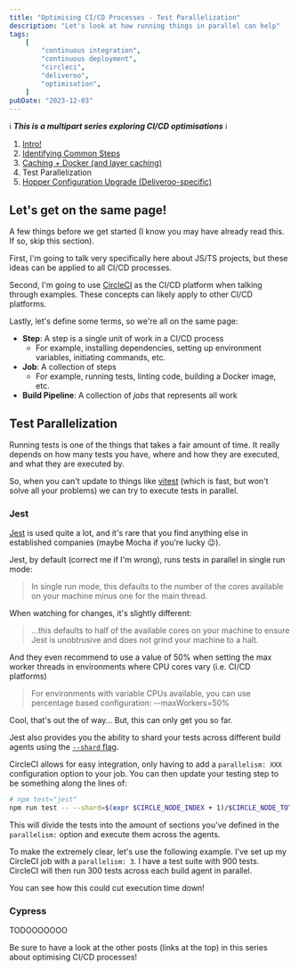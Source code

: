 ```yaml
---
title: "Optimising CI/CD Processes - Test Parallelization"
description: "Let's look at how running things in parallel can help"
tags:
    [
        "continuous integration",
        "continuous deployment",
        "circleci",
        "deliveroo",
        "optimisation",
    ]
pubDate: "2023-12-03"
---
```


ℹ️ **_This is a multipart series exploring CI/CD optimisations_** ℹ️

1. [Intro!](./optimising-ci-cd-processes.md)
2. [Identifying Common Steps](./optimising-ci-cd-identifying-common-steps.md)
3. [Caching + Docker (and layer caching)](./optimising-ci-cd-caching.md)
4. Test Parallelization
5. [Hopper Configuration Upgrade (Deliveroo-specific)](./optimising-ci-cd-hopper-upgrades.md)

## Let's get on the same page!

A few things before we get started (I know you may have already read this. If so, skip this section).

First, I'm going to talk very specifically here about JS/TS projects, but these ideas can be applied to all CI/CD
processes.

Second, I'm going to use [CircleCI](https://circleci.com/) as the CI/CD platform when talking through examples. These
concepts can likely apply to other CI/CD platforms.

Lastly, let's define some terms, so we're all on the same page:

-   **Step**: A step is a single unit of work in a CI/CD process
    -   For example, installing dependencies, setting up environment variables, initiating commands, etc.
-   **Job**: A collection of steps
    -   For example, running tests, linting code, building a Docker image, etc.
-   **Build Pipeline**: A collection of _jobs_ that represents all work

## Test Parallelization

Running tests is one of the things that takes a fair amount of time. It really depends on how many tests you have, where
and how they are executed, and what they are executed by.

So, when you can't update to things like [vitest](https://vitest.dev/) (which is fast, but won't solve all your problems)
we can try to execute tests in parallel.

### Jest

[Jest](https://jestjs.io/) is used quite a lot, and it's rare that you find anything else in established companies (maybe
Mocha if you're lucky 😉).

Jest, by default (correct me if I'm wrong), runs tests in parallel in single run mode:

> In single run mode, this defaults to the number of the cores available on your machine minus one for the main thread.

When watching for changes, it's slightly different:

> ...this defaults to half of the available cores on your machine to ensure Jest is unobtrusive and does not grind your
> machine to a halt.

And they even recommend to use a value of 50% when setting the max worker threads in environments where CPU cores vary
(i.e. CI/CD platforms)

> For environments with variable CPUs available, you can use percentage based configuration: --maxWorkers=50%

Cool, that's out the of way... But, this can only get you so far.

Jest also provides you the ability to shard your tests across different build agents using the [`--shard` flag](https://jestjs.io/docs/cli#--shard).

CircleCI allows for easy integration, only having to add a `parallelism: XXX` configuration option to your job. You can
then update your testing step to be something along the lines of:

```sh
# npm test="jest"
npm run test -- --shard=$(expr $CIRCLE_NODE_INDEX + 1)/$CIRCLE_NODE_TOTAL
```

This will divide the tests into the amount of sections you've defined in the `parallelism:` option and execute them
across the agents.

To make the extremely clear, let's use the following example. I've set up my CircleCI job with a `parallelism: 3`. I have
a test suite with 900 tests. CircleCI will then run 300 tests across each build agent in parallel.

You can see how this could cut execution time down!

### Cypress

TODOOOOOOO

Be sure to have a look at the other posts (links at the top) in this series about optimising CI/CD processes!
